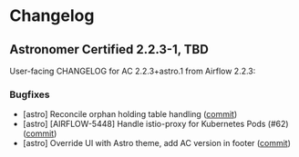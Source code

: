 # Changelog

Astronomer Certified 2.2.3-1, TBD
----------------------------------------

User-facing CHANGELOG for AC 2.2.3+astro.1 from Airflow 2.2.3:

### Bugfixes

- [astro] Reconcile orphan holding table handling ([commit](https://github.com/astronomer/airflow/commit/e71f18afc672f2d062c7f1f5b3b97104e5be7053))
- [astro] [AIRFLOW-5448] Handle istio-proxy for Kubernetes Pods (#62) ([commit](https://github.com/astronomer/airflow/commit/a20a8487b89d6e6e9149d9983bab52c89fabc89b))
- [astro] Override UI with Astro theme, add AC version in footer ([commit](https://github.com/astronomer/airflow/commit/f07340dcdccb99dd4a09a5296a3ea3cdae610314))
